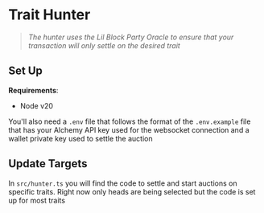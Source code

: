 # Trait Hunter

> _The hunter uses the Lil Block Party Oracle to ensure that your transaction will only settle on the desired trait_

## Set Up

**Requirements**:

- Node v20

You'll also need a `.env` file that follows the format of the `.env.example` file that has your Alchemy API key used for the websocket connection and a wallet private key used to settle the auction

## Update Targets

In `src/hunter.ts` you will find the code to settle and start auctions on specific traits. Right now only heads are being selected but the code is set up for most traits

